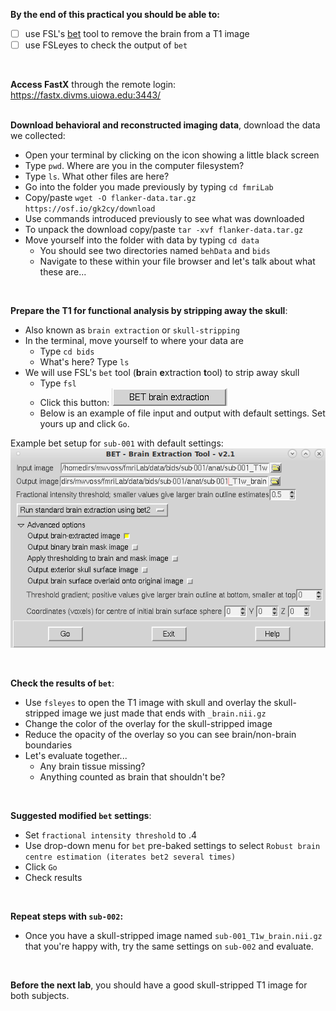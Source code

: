**By the end of this practical you should be able to:** <br/>
* [ ] use FSL's [bet](https://fsl.fmrib.ox.ac.uk/fsl/fslwiki/BET/UserGuide) tool to remove the brain from a T1 image <br/>
* [ ] use FSLeyes to check the output of `bet` <br/> 
<br/>

**Access FastX** through the remote login: <br>
https://fastx.divms.uiowa.edu:3443/  <br/>
<br/>


**Download behavioral and reconstructed imaging data**, download the data we collected: <br/>
*  Open your terminal by clicking on the icon showing a little black screen
*  Type `pwd`. Where are you in the computer filesystem?
*  Type `ls`. What other files are here? 
*  Go into the folder you made previously by typing `cd fmriLab`
*  Copy/paste `wget -O flanker-data.tar.gz https://osf.io/gk2cy/download`
*  Use commands introduced previously to see what was downloaded
*  To unpack the download copy/paste `tar -xvf flanker-data.tar.gz`
*  Move yourself into the folder with data by typing `cd data`
   *  You should see two directories named `behData` and `bids`
   *  Navigate to these within your file browser and let's talk about what these are...
<br/>

**Prepare the T1 for functional analysis by stripping away the skull**: <br/>
*  Also known as `brain extraction` or `skull-stripping`
*  In the terminal, move yourself to where your data are
   *  Type `cd bids`
   *  What's here? Type `ls`
*  We will use FSL's `bet` tool (**b**rain **e**xtraction **t**ool) to strip away skull
   *  Type `fsl`
   *  Click this button: ![bet-button](images/download-and-prepare_bet-button.png)
   *  Below is an example of file input and output with default settings. Set yours up and click `Go`. 

Example bet setup for `sub-001` with default settings: <br/>
![bet-default](images/download-and-prepare_bet-default.png)

<br/>

**Check the results of `bet`**: <br/>
*  Use `fsleyes` to open the T1 image with skull and overlay the skull-stripped image we just made that ends with `_brain.nii.gz`
*  Change the color of the overlay for the skull-stripped image
*  Reduce the opacity of the overlay so you can see brain/non-brain boundaries
*  Let's evaluate together...
   *  Any brain tissue missing?
   *  Anything counted as brain that shouldn't be?

<br/>

**Suggested modified `bet` settings**: <br/>
*  Set `fractional intensity threshold` to .4
*  Use drop-down menu for `bet` pre-baked settings to select `Robust brain centre estimation (iterates bet2 several times)`
*  Click `Go`
*  Check results

<br/>

**Repeat steps with `sub-002`:** <br/>
*  Once you have a skull-stripped image named `sub-001_T1w_brain.nii.gz` that you're happy with, try the same settings on `sub-002` and evaluate.

<br/>

**Before the next lab**, you should have a good skull-stripped T1 image for both subjects. 